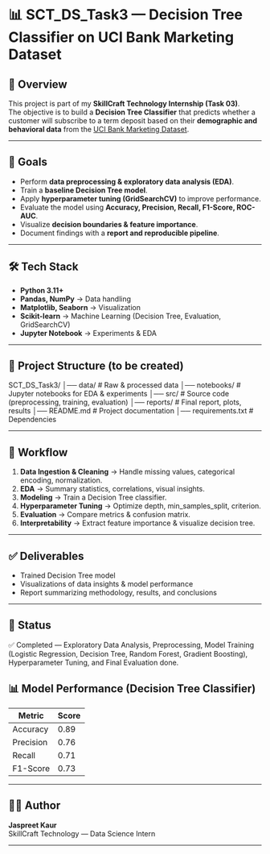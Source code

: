 # 📊 SCT_DS_Task3 — Decision Tree Classifier on UCI Bank Marketing Dataset  

## 📌 Overview  
This project is part of my **SkillCraft Technology Internship (Task 03)**.  
The objective is to build a **Decision Tree Classifier** that predicts whether a customer will subscribe to a term deposit based on their **demographic and behavioral data** from the [UCI Bank Marketing Dataset](https://archive.ics.uci.edu/ml/datasets/bank+marketing).  

---

## 🎯 Goals  
- Perform **data preprocessing & exploratory data analysis (EDA)**.  
- Train a **baseline Decision Tree model**.  
- Apply **hyperparameter tuning (GridSearchCV)** to improve performance.  
- Evaluate the model using **Accuracy, Precision, Recall, F1-Score, ROC-AUC**.  
- Visualize **decision boundaries & feature importance**.  
- Document findings with a **report and reproducible pipeline**.  

---

## 🛠 Tech Stack  
- **Python 3.11+**  
- **Pandas, NumPy** → Data handling  
- **Matplotlib, Seaborn** → Visualization  
- **Scikit-learn** → Machine Learning (Decision Tree, Evaluation, GridSearchCV)  
- **Jupyter Notebook** → Experiments & EDA  

---

## 📂 Project Structure (to be created)  
SCT_DS_Task3/
│── data/ # Raw & processed data
│── notebooks/ # Jupyter notebooks for EDA & experiments
│── src/ # Source code (preprocessing, training, evaluation)
│── reports/ # Final report, plots, results
│── README.md # Project documentation
│── requirements.txt # Dependencies


---

## 🚀 Workflow  
1. **Data Ingestion & Cleaning** → Handle missing values, categorical encoding, normalization.  
2. **EDA** → Summary statistics, correlations, visual insights.  
3. **Modeling** → Train a Decision Tree classifier.  
4. **Hyperparameter Tuning** → Optimize depth, min_samples_split, criterion.  
5. **Evaluation** → Compare metrics & confusion matrix.  
6. **Interpretability** → Extract feature importance & visualize decision tree.  

---

## ✅ Deliverables  
- Trained Decision Tree model  
- Visualizations of data insights & model performance  
- Report summarizing methodology, results, and conclusions  

---
## 📌 Status  
✅ Completed — Exploratory Data Analysis, Preprocessing, Model Training (Logistic Regression, Decision Tree, Random Forest, Gradient Boosting), Hyperparameter Tuning, and Final Evaluation done.


## 📊 Model Performance (Decision Tree Classifier)

| Metric      | Score  |
|-------------|--------|
| Accuracy    | 0.89   |
| Precision   | 0.76   |
| Recall      | 0.71   |
| F1-Score    | 0.73   |

 

---

## 👩‍💻 Author  
**Jaspreet Kaur**  
SkillCraft Technology — Data Science Intern  

---
